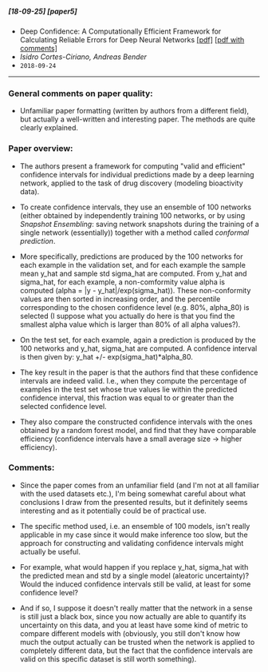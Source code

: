 ##### [18-09-25] [paper5]
- Deep Confidence: A Computationally Efficient Framework for Calculating Reliable Errors for Deep Neural Networks [[pdf]](https://arxiv.org/abs/1809.09060) [[pdf with comments]](https://github.com/fregu856/papers/blob/master/commented_pdfs/Deep%20Confidence:%20A%20Computationally%20Efficient%20Framework%20for%20Calculating%20Reliable%20Errors%20for%20Deep%20Neural%20Networks.pdf)
- *Isidro Cortes-Ciriano, Andreas Bender*
- `2018-09-24`

****

### General comments on paper quality:
- Unfamiliar paper formatting (written by authors from a different field), but actually a well-written and interesting paper. The methods are quite clearly explained.

### Paper overview:
- The authors present a framework for computing "valid and efficient" confidence intervals for individual predictions made by a deep learning network, applied to the task of drug discovery (modeling bioactivity data).

- To create confidence intervals, they use an ensemble of 100 networks (either obtained by independently training 100 networks, or by using *Snapshot Ensembling*: saving network snapshots during the training of a single network (essentially)) together with a method called *conformal prediction*.

- More specifically, predictions are produced by the 100 networks for each example in the validation set, and for each example the sample mean y_hat and sample std sigma_hat are computed. From y_hat and sigma_hat, for each example, a non-comformity value alpha is computed (alpha = |y - y_hat|/exp(sigma_hat)). These non-conformity values are then sorted in increasing order, and the percentile corresponding to the chosen confidence level (e.g. 80%, alpha_80) is selected (I suppose what you actually do here is that you find the smallest alpha value which is larger than 80% of all alpha values?).

- On the test set, for each example, again a prediction is produced by the 100 networks and y_hat, sigma_hat are computed. A confidence interval is then given by: y_hat +/- exp(sigma_hat)*alpha_80.

- The key result in the paper is that the authors find that these confidence intervals are indeed valid. I.e., when they compute the percentage of examples in the test set whose true values lie within the predicted confidence interval, this fraction was equal to or greater than the selected confidence level.

- They also compare the constructed confidence intervals with the ones obtained by a random forest model, and find that they have comparable efficiency (confidence intervals have a small average size -> higher efficiency). 

### Comments:
- Since the paper comes from an unfamiliar field (and I'm not at all familiar with the used datasets etc.),  I'm being somewhat careful about what conclusions I draw from the presented results, but it definitely seems interesting and as it potentially could be of practical use.

- The specific method used, i.e. an ensemble of 100 models, isn't really applicable in my case since it would make inference too slow, but the approach for constructing and validating confidence intervals might actually be useful. 

- For example, what would happen if you replace y_hat, sigma_hat with the predicted mean and std by a single model (aleatoric uncertainty)? Would the induced confidence intervals still be valid, at least for some confidence level?

- And if so, I suppose it doesn't really matter that the network in a sense is still just a black box, since you now actually are able to quantify its uncertainty on this data, and you at least have some kind of metric to compare different models with (obviously, you still don't know how much the output actually can be trusted when the network is applied to completely different data, but the fact that the confidence intervals are valid on this specific dataset is still worth something).
